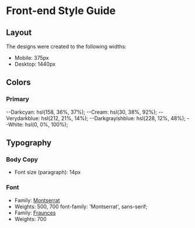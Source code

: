 # Front-end Style Guide

## Layout

The designs were created to the following widths:

- Mobile: 375px
- Desktop: 1440px

## Colors

### Primary

--Darkcyan: hsl(158, 36%, 37%);
--Cream: hsl(30, 38%, 92%);
--Verydarkblue: hsl(212, 21%, 14%);
--Darkgrayishblue: hsl(228, 12%, 48%);
--White: hsl(0, 0%, 100%);

## Typography

### Body Copy

- Font size (paragraph): 14px

### Font


- Family: [Montserrat](https://fonts.google.com/specimen/Montserrat)
- Weights: 500, 700
font-family: 'Montserrat', sans-serif;
- Family: [Fraunces](https://fonts.google.com/specimen/Fraunces)
- Weights: 700
